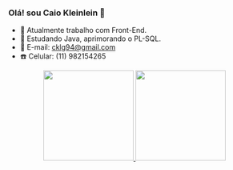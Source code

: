 ### Olá! sou Caio Kleinlein 👋

<!--
**cklg1994v2/cklg1994v2** is a ✨ _special_ ✨ repository because its `README.md` (this file) appears on your GitHub profile.
Here are some ideas to get you started:
-->


- 🔭 Atualmente trabalho com Front-End.
- 📖 Estudando Java, aprimorando o PL-SQL.
- 📧 E-mail: cklg94@gmail.com
- ☎️ Celular: (11) 982154265


<div align="center">
  <a href="https://github.com/cklg1994">
  <img height="180em" src="https://github-readme-stats.vercel.app/api?username=cklg1994&show_icons=true&theme=dracula&include_all_commits=true&count_private=true"/>
  <img height="180em" src="https://github-readme-stats.vercel.app/api/top-langs/?username=cklg1994&layout=compact&langs_count=7&theme=dracula"/>
</div>
